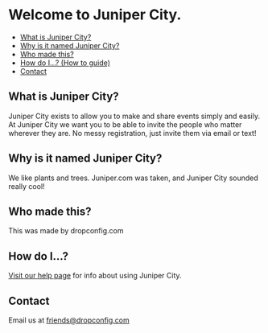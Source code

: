 # Welcome to Juniper City.

<div class="main-nav">

* [What is Juniper City?](#what-is-juniper-city%3F)
* [Why is it named Juniper City?](#why-is-it-named-juniper-city%3F)
* [Who made this?](#who-made-this%3F)
* [How do I...? (How to guide)](#how-do-i...%3F)
* [Contact](#contact)

</div>

<div class="mt-4">

## What is Juniper City?
Juniper City exists to allow you to make and share events simply and easily. 
At Juniper City we want you to be able to invite the people who matter wherever they are. No messy registration, just invite them via email or text! 


## Why is it named Juniper City?
We like plants and trees. Juniper.com was taken, and Juniper City sounded really cool!

## Who made this?
This was made by dropconfig.com

## How do I...?
[Visit our help page](/help) for info about using Juniper City.

## Contact
Email us at friends@dropconfig.com
</div>
